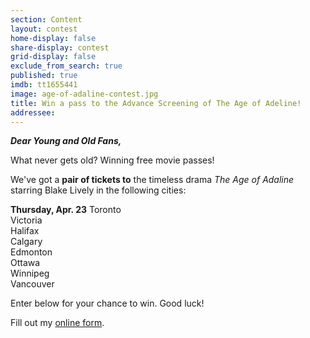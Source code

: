 ```yaml
---
section: Content
layout: contest
home-display: false
share-display: contest
grid-display: false
exclude_from_search: true
published: true
imdb: tt1655441
image: age-of-adaline-contest.jpg
title: Win a pass to the Advance Screening of The Age of Adeline!
addressee: 
---
```

**_Dear Young and Old Fans,_**

What never gets old? Winning free movie passes!

We've got a **pair of tickets to** the timeless drama *The Age of Adaline* starring Blake Lively in the following cities:

**Thursday, Apr. 23**
Toronto  
Victoria  
Halifax  
Calgary  
Edmonton  
Ottawa  
Winnipeg  
Vancouver  

Enter below for your chance to win. Good luck!

<div id="wufoo-z1qbdstw19hose9">
Fill out my <a href="https://dearcastandcrew.wufoo.com/forms/z1qbdstw19hose9">online form</a>.
</div>
<script type="text/javascript">var z1qbdstw19hose9;(function(d, t) {
var s = d.createElement(t), options = {
'userName':'dearcastandcrew',
'formHash':'z1qbdstw19hose9',
'autoResize':true,
'height':'467',
'async':true,
'host':'wufoo.com',
'header':'hide',
'ssl':true};
s.src = ('https:' == d.location.protocol ? 'https://' : 'http://') + 'www.wufoo.com/scripts/embed/form.js';
s.onload = s.onreadystatechange = function() {
var rs = this.readyState; if (rs) if (rs != 'complete') if (rs != 'loaded') return;
try { z1qbdstw19hose9 = new WufooForm();z1qbdstw19hose9.initialize(options);z1qbdstw19hose9.display(); } catch (e) {}};
var scr = d.getElementsByTagName(t)[0], par = scr.parentNode; par.insertBefore(s, scr);
})(document, 'script');</script>


